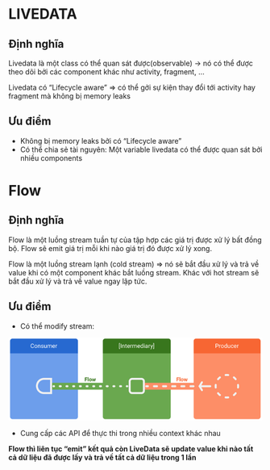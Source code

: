 # LIVEDATA
## Định nghĩa 
Livedata là một class có thể quan sát được(observable) -> nó có thể được theo dõi bởi các component khác như activity, fragment, …

Livedata có “Lifecycle aware” => có thể gởi sự kiện thay đổi tới activity hay fragment mà không bị memory leaks
## Ưu điểm
-	Không bị memory leaks bởi có “Lifecycle aware”
-	Có thể chia sẻ tài nguyên: Một variable livedata có thể được quan sát bởi nhiều components
# Flow
## Định nghĩa
Flow là một luồng stream tuần tự của tập hợp các giá trị được xử lý bất đồng bộ. Flow sẽ emit giá trị mỗi khi nào giá trị đó được xử lý xong.

Flow là một luồng stream lạnh (cold stream) => nó sẽ bắt đầu xử lý và trả về value khi có một component khác bắt luồng stream. Khác với hot stream sẽ bắt đầu xử lý và trả về value ngay lập tức.
## Ưu điểm
-	Có thể modify stream:

![](./images/liveData-Flow/flowModifyStream.png)

-	Cung cấp các API để thực thi trong nhiều context khác nhau

**Flow thì liên tục “emit” kết quả còn LiveData sẽ update value khi nào tất cả dữ liệu đã được lấy và trả về tất cả dữ liệu trong 1 lần**